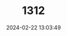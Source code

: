 ---
title: "1312"
category: "Anodontoides radiatus"
draft: false
date: 2024-02-22 13:03:49
languages:
  English: ["Rayed Creekshell"]
---